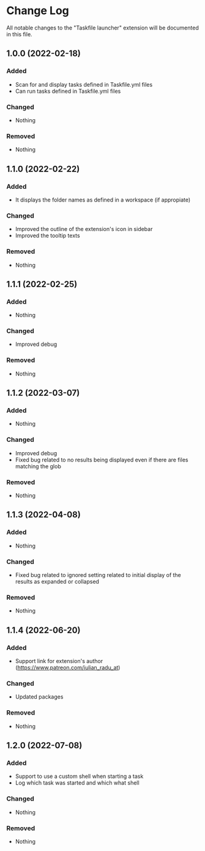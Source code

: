 # Change Log

All notable changes to the "Taskfile launcher" extension will be documented in this file.

## 1.0.0 (2022-02-18)

### Added

- Scan for and display tasks defined in Taskfile.yml files
- Can run tasks defined in Taskfile.yml files

### Changed

- Nothing

### Removed

- Nothing

## 1.1.0 (2022-02-22)

### Added

- It displays the folder names as defined in a workspace (if appropiate)

### Changed

- Improved the outline of the extension's icon in sidebar
- Improved the tooltip texts

### Removed

- Nothing

## 1.1.1 (2022-02-25)

### Added

- Nothing

### Changed

- Improved debug

### Removed

- Nothing

## 1.1.2 (2022-03-07)

### Added

- Nothing

### Changed

- Improved debug
- Fixed bug related to no results being displayed even if there are files matching the glob

### Removed

- Nothing

## 1.1.3 (2022-04-08)

### Added

- Nothing

### Changed

- Fixed bug related to ignored setting related to initial display of the results as expanded or collapsed

### Removed

- Nothing

## 1.1.4 (2022-06-20)

### Added

- Support link for extension's author (https://www.patreon.com/iulian_radu_at)

### Changed

- Updated packages

### Removed

- Nothing

## 1.2.0 (2022-07-08)

### Added

- Support to use a custom shell when starting a task
- Log which task was started and which what shell

### Changed

- Nothing

### Removed

- Nothing
